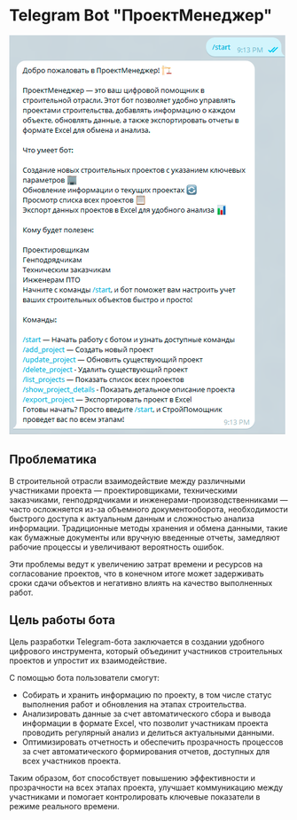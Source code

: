 # Telegram Bot "ПроектМенеджер"

<img src="./screenshots/image.png" heigh="500px" alt="Greeting message" />

## Проблематика

В строительной отрасли взаимодействие между различными участниками проекта — проектировщиками, техническими заказчиками, генподрядчиками и инженерами-производственниками — часто осложняется из-за объемного документооборота, необходимости быстрого доступа к актуальным данным и сложностью анализа информации. Традиционные методы хранения и обмена данными, такие как бумажные документы или вручную введенные отчеты, замедляют рабочие процессы и увеличивают вероятность ошибок.

Эти проблемы ведут к увеличению затрат времени и ресурсов на согласование проектов, что в конечном итоге может задерживать сроки сдачи объектов и негативно влиять на качество выполненных работ.

## Цель работы бота

Цель разработки Telegram-бота заключается в создании удобного цифрового инструмента, который объединит участников строительных проектов и упростит их взаимодействие.

С помощью бота пользователи смогут:

-   Собирать и хранить информацию по проекту, в том числе статус выполнения работ и обновления на этапах строительства.
-   Анализировать данные за счет автоматического сбора и вывода информации в формате Excel, что позволит участникам проекта проводить регулярный анализ и делиться актуальными данными.
-   Оптимизировать отчетность и обеспечить прозрачность процессов за счет автоматического формирования отчетов, доступных для всех участников проекта.

Таким образом, бот способствует повышению эффективности и прозрачности на всех этапах проекта, улучшает коммуникацию между участниками и помогает контролировать ключевые показатели в режиме реального времени.
